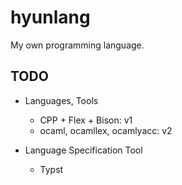 # hyunlang

My own programming language.

## TODO

* Languages, Tools
  * CPP + Flex + Bison: v1
  * ocaml, ocamllex, ocamlyacc: v2

* Language Specification Tool
  * Typst
